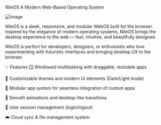 NileOS
A Modern Web-Based Operating System

![image](https://github.com/user-attachments/assets/ef721395-640f-44ef-bbb0-6e2a01201ca7)


NileOS is a sleek, responsive, and modular WebOS built for the browser. Inspired by the elegance of modern operating systems, NileOS brings the desktop experience to the web — fast, intuitive, and beautifully designed.

NileOS is perfect for developers, designers, or enthusiasts who love experimenting with futuristic interfaces and bringing desktop UX to the browser.

✨ Features
🪟 Windowed multitasking with draggable, resizable apps

🎨 Customizable themes and modern UI elements (Dark/Light mode)

🧩 Modular app system for seamless integration of custom apps

🚀 Smooth animations and desktop-like transitions

🔐 User session management (login/logout)

☁️ Cloud sync & file management system
